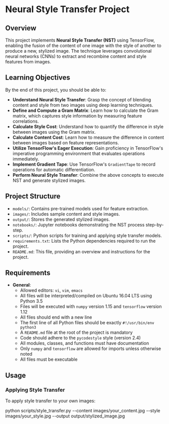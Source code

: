 # Neural Style Transfer Project

## Overview

This project implements **Neural Style Transfer (NST)** using TensorFlow, enabling the fusion of the content of one image with the style of another to produce a new, stylized image. The technique leverages convolutional neural networks (CNNs) to extract and recombine content and style features from images.

## Learning Objectives

By the end of this project, you should be able to:

- **Understand Neural Style Transfer**: Grasp the concept of blending content and style from two images using deep learning techniques.
- **Define and Compute a Gram Matrix**: Learn how to calculate the Gram matrix, which captures style information by measuring feature correlations.
- **Calculate Style Cost**: Understand how to quantify the difference in style between images using the Gram matrix.
- **Calculate Content Cost**: Learn how to measure the difference in content between images based on feature representations.
- **Utilize TensorFlow's Eager Execution**: Gain proficiency in TensorFlow's imperative programming environment that evaluates operations immediately.
- **Implement Gradient Tape**: Use TensorFlow's `GradientTape` to record operations for automatic differentiation.
- **Perform Neural Style Transfer**: Combine the above concepts to execute NST and generate stylized images.

## Project Structure

- `models/`: Contains pre-trained models used for feature extraction.
- `images/`: Includes sample content and style images.
- `output/`: Stores the generated stylized images.
- `notebooks/`: Jupyter notebooks demonstrating the NST process step-by-step.
- `scripts/`: Python scripts for training and applying style transfer models.
- `requirements.txt`: Lists the Python dependencies required to run the project.
- `README.md`: This file, providing an overview and instructions for the project.

## Requirements

- **General**:
  - Allowed editors: `vi`, `vim`, `emacs`
  - All files will be interpreted/compiled on Ubuntu 16.04 LTS using Python 3.5
  - Files will be executed with `numpy` version 1.15 and `tensorflow` version 1.12
  - All files should end with a new line
  - The first line of all Python files should be exactly `#!/usr/bin/env python3`
  - A `README.md` file at the root of the project is mandatory
  - Code should adhere to the `pycodestyle` style (version 2.4)
  - All modules, classes, and functions must have documentation
  - Only `numpy` and `tensorflow` are allowed for imports unless otherwise noted
  - All files must be executable

## Usage

### Applying Style Transfer

To apply style transfer to your own images:

python scripts/style_transfer.py --content images/your_content.jpg --style images/your_style.jpg --output output/stylized_image.jpg
